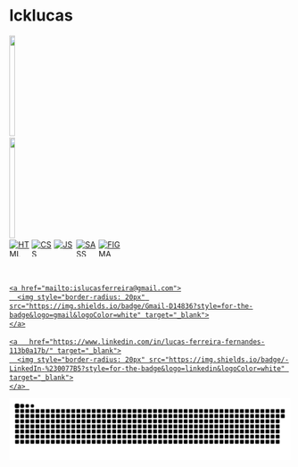 ﻿# lcklucas


<div style="display: flex; ">
  <a href="https://github.com/lcklucas">
  <img width="48%" height="180em" src="https://github-readme-stats.vercel.app/api?username=lcklucas&show_icons=true&theme=dark&include_all_commits=true&count_private=true"/>
  <img width="48%" height="180em" src="https://github-readme-stats.vercel.app/api/top-langs/?username=lcklucas&layout=compact&langs_count=7&theme=dark"/>
</div>

<div style="display: flex;">
  <img align="center" alt="HTML" height="30" width="40" src="https://cdn.jsdelivr.net/gh/devicons/devicon/icons/html5/html5-plain-wordmark.svg">
  <img align="center" alt="CSS" height="30" width="40" src="https://cdn.jsdelivr.net/gh/devicons/devicon/icons/css3/css3-plain-wordmark.svg">
  <img align="center" alt="JS" height="30" width="40" src="https://cdn.jsdelivr.net/gh/devicons/devicon/icons/javascript/javascript-plain.svg">
  <img align="center" alt="SASS" height="30" width="40" src="https://cdn.jsdelivr.net/gh/devicons/devicon/icons/sass/sass-original.svg">
  <img align="center" alt="FIGMA" height="30" width="40" src="https://cdn.jsdelivr.net/gh/devicons/devicon/icons/figma/figma-original.svg">
</div>

<br>
<br>
 
<div> 
    
    <a href="mailto:islucasferreira@gmail.com">
      <img style="border-radius: 20px" src="https://img.shields.io/badge/Gmail-D14836?style=for-the-badge&logo=gmail&logoColor=white" target="_blank">
    </a>
  
    <a   href="https://www.linkedin.com/in/lucas-ferreira-fernandes-113b0a17b/" target="_blank">
      <img style="border-radius: 20px" src="https://img.shields.io/badge/-LinkedIn-%230077B5?style=for-the-badge&logo=linkedin&logoColor=white" target="_blank">
    </a> 
 

 
  ![Snake animation](https://github.com/lcklucas/lcklucas/blob/output/github-contribution-grid-snake.svg)
 
</div>
